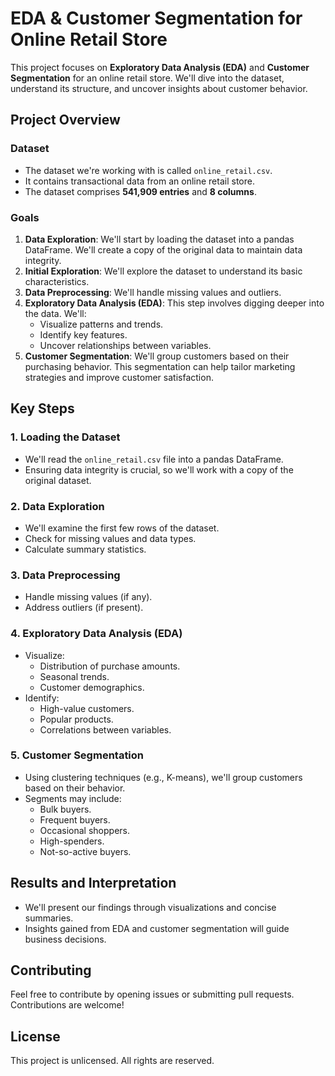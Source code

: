 # EDA & Customer Segmentation for Online Retail Store

This project focuses on **Exploratory Data Analysis (EDA)** and **Customer Segmentation** for an online retail store. We'll dive into the dataset, understand its structure, and uncover insights about customer behavior.

## Project Overview

### Dataset
- The dataset we're working with is called `online_retail.csv`.
- It contains transactional data from an online retail store.
- The dataset comprises **541,909 entries** and **8 columns**.

### Goals
1. **Data Exploration**: We'll start by loading the dataset into a pandas DataFrame. We'll create a copy of the original data to maintain data integrity.
2. **Initial Exploration**: We'll explore the dataset to understand its basic characteristics.
3. **Data Preprocessing**: We'll handle missing values and outliers.
4. **Exploratory Data Analysis (EDA)**: This step involves digging deeper into the data. We'll:
   - Visualize patterns and trends.
   - Identify key features.
   - Uncover relationships between variables.
5. **Customer Segmentation**: We'll group customers based on their purchasing behavior. This segmentation can help tailor marketing strategies and improve customer satisfaction.

## Key Steps

### 1. Loading the Dataset
- We'll read the `online_retail.csv` file into a pandas DataFrame.
- Ensuring data integrity is crucial, so we'll work with a copy of the original dataset.

### 2. Data Exploration
- We'll examine the first few rows of the dataset.
- Check for missing values and data types.
- Calculate summary statistics.

### 3. Data Preprocessing
- Handle missing values (if any).
- Address outliers (if present).

### 4. Exploratory Data Analysis (EDA)
- Visualize:
  - Distribution of purchase amounts.
  - Seasonal trends.
  - Customer demographics.
- Identify:
  - High-value customers.
  - Popular products.
  - Correlations between variables.

### 5. Customer Segmentation
- Using clustering techniques (e.g., K-means), we'll group customers based on their behavior.
- Segments may include:
  - Bulk buyers.
  - Frequent buyers.
  - Occasional shoppers.
  - High-spenders.
  - Not-so-active buyers.

## Results and Interpretation

- We'll present our findings through visualizations and concise summaries.
- Insights gained from EDA and customer segmentation will guide business decisions.

## Contributing
Feel free to contribute by opening issues or submitting pull requests. Contributions are welcome!

## License
This project is unlicensed. All rights are reserved.
